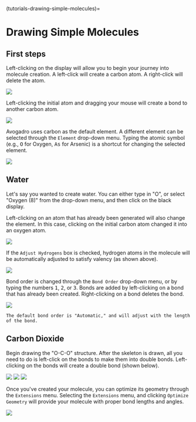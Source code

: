 (tutorials-drawing-simple-molecules)=

# Drawing Simple Molecules

## First steps

Left-clicking on the display will allow you to begin your journey into molecule creation. A left-click will create a carbon atom. A right-click will delete the atom.

![](../../_static/first-carbon.png)

Left-clicking the initial atom and dragging your mouse will create a bond to another carbon atom.

![](../../_static/drag-to-build.png)

Avogadro uses carbon as the default element. A different element can be selected through the `Element` drop-down menu.
Typing the atomic symbol (e.g., <kbd>O</kbd> for Oxygen, <kbd>A</kbd><kbd>s</kbd> for Arsenic) is a shortcut for changing the selected element.

![](../../_static/pick-an-element.png)

## Water

Let's say you wanted to create water. You can either type in "O", or select "Oxygen (8)" from the drop-down menu, and then click on the black display.

Left-clicking on an atom that has already been generated will also change the element.
In this case, clicking on the initial carbon atom changed it into an oxygen atom.

![](../../_static/tutorial-water.png)

If the `Adjust Hydrogens` box is checked, hydrogen atoms in the molecule will be automatically adjusted to satisfy valency (as shown above).

![](../../_static/tutorial-adjust-hydrogens.png)

Bond order is changed through the `Bond Order` drop-down menu, or by typing the numbers <kbd>1</kbd>, <kbd>2</kbd>, or <kbd>3</kbd>.
Bonds are added by left-clicking on a bond that has already been created. Right-clicking on a bond deletes the bond.

![](../../_static/tutorial-bond-order.png)

```{tip} **New in 2.0**
The default bond order is "Automatic," and will adjust with the length of the bond.
```

## Carbon Dioxide

Begin drawing the "O-C-O" structure.
After the skeleton is drawn, all you need to do is left-click on the bonds to make them into double bonds.
Left-clicking on the bonds will create a double bond (shown below).

![](../../_static/tutorial-co2-step1.png)
![](../../_static/tutorial-co2-step2.png)
![](../../_static/tutorial-co2-step3.png)

Once you've created your molecule, you can optimize its geometry through the `Extensions` menu.
Selecting the `Extensions` menu, and clicking `Optimize Geometry` will provide your molecule with proper bond lengths and angles.

![](../../_static/ada26872-ede7-4601-bd4e-d790c10ad614.png)